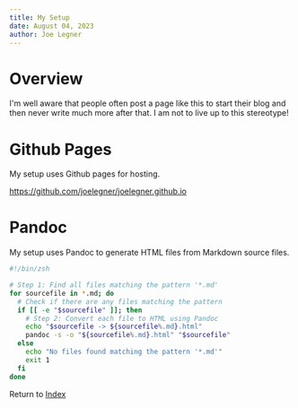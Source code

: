 ```yaml
---
title: My Setup
date: August 04, 2023
author: Joe Legner
---
```


# Overview

I'm well aware that people often post a page like this to start their blog and then never write much more after that. I am not to live up to this stereotype!

# Github Pages

My setup uses Github pages for hosting.

<https://github.com/joelegner/joelegner.github.io>

# Pandoc

My setup uses Pandoc to generate HTML files from Markdown source files.

```zsh
#!/bin/zsh

# Step 1: Find all files matching the pattern '*.md'
for sourcefile in *.md; do
  # Check if there are any files matching the pattern
  if [[ -e "$sourcefile" ]]; then
    # Step 2: Convert each file to HTML using Pandoc
    echo "$sourcefile -> ${sourcefile%.md}.html"
    pandoc -s -o "${sourcefile%.md}.html" "$sourcefile"
  else
    echo "No files found matching the pattern '*.md'"
    exit 1
  fi
done
```

Return to [Index](index.html)
